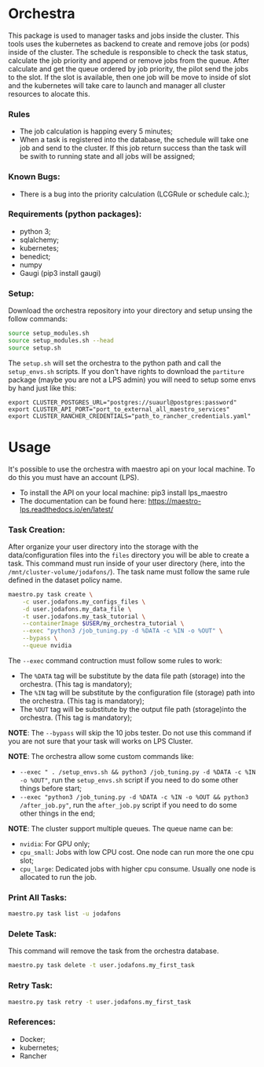 # Orchestra  

This package is used to manager tasks and jobs inside the cluster. This tools uses the kubernetes as backend
to create and remove jobs (or pods) inside of the cluster. The schedule is responsible to check the task
status, calculate the job priority and append or remove jobs from the queue. After calculate and get the 
queue ordered by job priority, the pilot send the jobs to the slot. If the slot is available, then one
job will be move to inside of slot and the kubernetes will take care to launch and manager all cluster
resources to alocate this.



### Rules

- The job calculation is happing every 5 minutes;
- When a task is registered into the database, the schedule will take one job and send to the cluster.
If this job return success than the task will be swith to running state and all jobs will be assigned;

### Known Bugs:

- There is a bug into the priority calculation (LCGRule or schedule calc.);


### Requirements (python packages):
- python 3;
- sqlalchemy;
- kubernetes;
- benedict;
- numpy
- Gaugi (pip3 install gaugi)

### Setup:

Download the orchestra repository into your directory and setup unsing the follow commands:

```bash
source setup_modules.sh
source setup_modules.sh --head
source setup.sh
```
 The `setup.sh` will set the orchestra to the python path and call the `setup_envs.sh` scripts. If you don't have rights to download the `partiture` package (maybe you are not a LPS admin) you will need to setup some envs by hand just like this:
 
 ```
 export CLUSTER_POSTGRES_URL="postgres://suaurl@postgres:password"
 export CLUSTER_API_PORT="port_to_external_all_maestro_services"
 export CLUSTER_RANCHER_CREDENTIALS="path_to_rancher_credentials.yaml"
 ```


# Usage

It's possible to use the orchestra with maestro api on your local machine. To do this you must have an account (LPS).

- To install the API on your local machine: pip3 install lps_maestro
- The documentation can be found here: https://maestro-lps.readthedocs.io/en/latest/


### Task Creation:


After organize your user directory into the storage with the data/configuration files into the `files` directory you will be able to create a task. This command must run inside of your user directory (here, into the `/mnt/cluster-volume/jodafons/`).
The task name must follow the same rule defined in the dataset policy name.


```bash
maestro.py task create \
    -c user.jodafons.my_configs_files \
    -d user.jodafons.my_data_file \
    -t user.jodafons.my_task_tutorial \
    --containerImage $USER/my_orchestra_tutorial \
    --exec "python3 /job_tuning.py -d %DATA -c %IN -o %OUT" \
    --bypass \
    --queue nvidia
```

The `--exec` command contruction must follow some rules to work:

- The `%DATA` tag will be substitute by the data file path (storage) into the orchestra. (This tag is mandatory); 
- The `%IN` tag will be substitute by the configuration file (storage) path into the orchestra. (This tag is mandatory); 
- The `%OUT` tag will be substitute by the output file path (storage)into the orchestra. (This tag is mandatory); 

**NOTE**: The `--bypass` will skip the 10 jobs tester. Do not use this command if you are not sure that your task will works on LPS Cluster.

**NOTE**: The orchestra allow some custom commands like:
- `--exec " . /setup_envs.sh && python3 /job_tuning.py -d %DATA -c %IN -o %OUT"`, run the `setup_envs.sh` script if you need to do some other things before start;
- `--exec "python3 /job_tuning.py -d %DATA -c %IN -o %OUT && python3 /after_job.py"`, run the `after_job.py` script if you need to do some other things in the end;

**NOTE**: The cluster support multiple queues. The queue name can be:
- `nvidia`: For GPU only;
- `cpu_small`: Jobs with low CPU cost. One node can run more the one cpu slot;
- `cpu_large`: Dedicated jobs with higher cpu consume. Usually one node is allocated to run the job.


### Print All Tasks:

```bash
maestro.py task list -u jodafons
```


### Delete Task:

This command will remove the task from the orchestra database.

```bash
maestro.py task delete -t user.jodafons.my_first_task
```

### Retry Task:

```bash
maestro.py task retry -t user.jodafons.my_first_task
```



### References:
- Docker;
- kubernetes;
- Rancher


